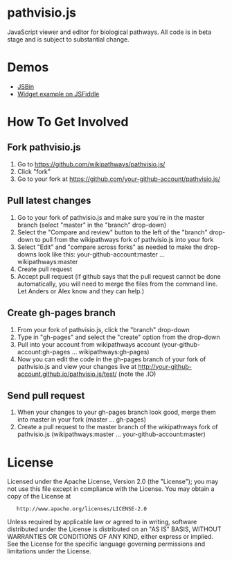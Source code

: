 pathvisio.js
============

JavaScript viewer and editor for biological pathways. All code is in beta stage and is subject to substantial change.

Demos
=====

* [JSBin](http://jsbin.com/iJUTEjU/latest)
* [Widget example on JSFiddle](http://jsfiddle.net/ariutta/RzeKd/)

How To Get Involved
===================

Fork pathvisio.js
-----------------
1. Go to https://github.com/wikipathways/pathvisio.js/
2. Click "fork"
3. Go to your fork at https://github.com/your-github-account/pathvisio.js/

Pull latest changes
-------------------
1. Go to your fork of pathvisio.js and make sure you're in the master branch (select "master" in the "branch" drop-down)
2. Select the "Compare and review" button to the left of the "branch" drop-down to pull from the wikipathways fork of pathvisio.js into your fork
3. Select "Edit" and "compare across forks" as needed to make the drop-downs look like this: your-github-account:master ... wikipathways:master
4. Create pull request
5. Accept pull request (if github says that the pull request cannot be done automatically, you will need to merge the files from the command line. Let Anders or Alex know and they can help.)

Create gh-pages branch
----------------------
1. From your fork of pathvisio.js, click the "branch" drop-down
2. Type in "gh-pages" and select the "create" option from the drop-down
3. Pull into your account from wikipathways account (your-github-account:gh-pages ... wikipathways:gh-pages)
4. Now you can edit the code in the gh-pages branch of your fork of pathvisio.js and view your changes live
	at http://your-github-account.github.io/pathvisio.js/test/ (note the .IO)

Send pull request
-----------------
1. When your changes to your gh-pages branch look good, merge them into master in your fork (master ... gh-pages)
2. Create a pull request to the master branch of the wikipathways fork of pathvisio.js (wikipathways:master ... your-github-account:master)

License
=======

   Licensed under the Apache License, Version 2.0 (the "License");
   you may not use this file except in compliance with the License.
   You may obtain a copy of the License at

       http://www.apache.org/licenses/LICENSE-2.0

   Unless required by applicable law or agreed to in writing, software
   distributed under the License is distributed on an "AS IS" BASIS,
   WITHOUT WARRANTIES OR CONDITIONS OF ANY KIND, either express or implied.
   See the License for the specific language governing permissions and
   limitations under the License.
